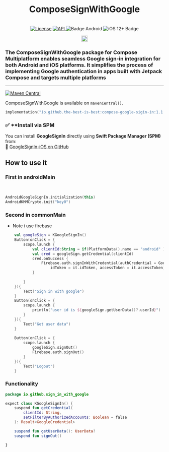 <h1 align="center">ComposeSignWithGoogle</h1><br>

<div align="center">
<a href="https://opensource.org/licenses/Apache-2.0"><img alt="License" src="https://img.shields.io/badge/License-Apache%202.0-blue.svg"/></a>
<a href="https://android-arsenal.com/api?level=21" rel="nofollow">
    <img alt="API" src="https://img.shields.io/badge/API-21%2B-brightgreen.svg?style=flat" style="max-width: 100%;">
</a>
  <img src="https://img.shields.io/badge/Platform-Android-brightgreen.svg?logo=android" alt="Badge Android" />
  <img src="https://img.shields.io/badge/iOS-12%2B-blue.svg?logo=apple" alt="iOS 12+ Badge" />

<a href="https://github.com/the-best-is-best/"><img alt="Profile" src="https://img.shields.io/badge/github-%23181717.svg?&style=for-the-badge&logo=github&logoColor=white" height="20"/></a>
</div>

### The ComposeSignWithGoogle package for Compose Multiplatform enables seamless Google sign-in integration for both Android and iOS platforms. It simplifies the process of implementing Google authentication in apps built with Jetpack Compose and targets multiple platforms

<hr>

[![Maven Central](https://img.shields.io/maven-central/v/io.github.the-best-is-best/compose-google-sigin-in)](https://central.sonatype.com/artifact/io.github.the-best-is-best/compose-google-sigin-in)

ComposeSignWithGoogle is available on `mavenCentral()`.

```kotlin
implementation("io.github.the-best-is-best:compose-google-sigin-in:1.1.0")
```

### ✅ **Install via SPM

You can install **GoogleSignIn** directly using **Swift Package Manager (SPM)** from:  
🔗 [GoogleSignIn-iOS on GitHub](https://github.com/google/GoogleSignIn-iOS)

## How to use it

### First in androidMain

<br>

```kotlin
AndroidGoogleSignIn.initialization(this)
AndroidKMMCrypto.init("key0")
```

### Second in commonMain

- Note i use firebase

```kotlin
    val googleSign = KGoogleSignIn()
    Button(onClick = {
        scope.launch {
            val clientId:String = if(PlatformData().name == "android" ) "608756724133-mj7pg7pcrlvjjdrib1g050vgap51a1s3.apps.googleusercontent.com" else "608756724133-omnidr2brkle3pp9d2s30rd87olvj7d9.apps.googleusercontent.com"
            val cred = googleSign.getCredential(clientId)
            cred.onSuccess {
                Firebase.auth.signInWithCredential(authCredential = GoogleAuthProvider.credential(
                    idToken = it.idToken, accessToken = it.accessToken))
            }
    
        }
    }){
        Text("Sign in with google")
    }
    Button(onClick = {
        scope.launch {
            println("user id is ${googleSign.getUserData()?.userId}")
        }
    }){
        Text("Get user data")
    }
    
    Button(onClick = {
        scope.launch {
            googleSign.signOut()
            Firebase.auth.signOut()
        }
    }){
        Text("Logout")
    }
```

### Functionality

```kotlin
package io.github.sign_in_with_google

expect class KGoogleSignIn() {
    suspend fun getCredential(
        clientId: String,
        setFilterByAuthorizedAccounts: Boolean = false
    ): Result<GoogleCredential>

    suspend fun getUserData(): UserData?
    suspend fun signOut()

}
```

